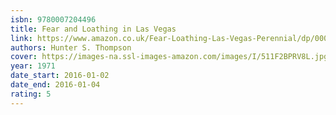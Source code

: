 ```yaml
---
isbn: 9780007204496
title: Fear and Loathing in Las Vegas
link: https://www.amazon.co.uk/Fear-Loathing-Las-Vegas-Perennial/dp/0007204493
authors: Hunter S. Thompson
cover: https://images-na.ssl-images-amazon.com/images/I/511F2BPRV8L.jpg
year: 1971
date_start: 2016-01-02
date_end: 2016-01-04
rating: 5
---
```

